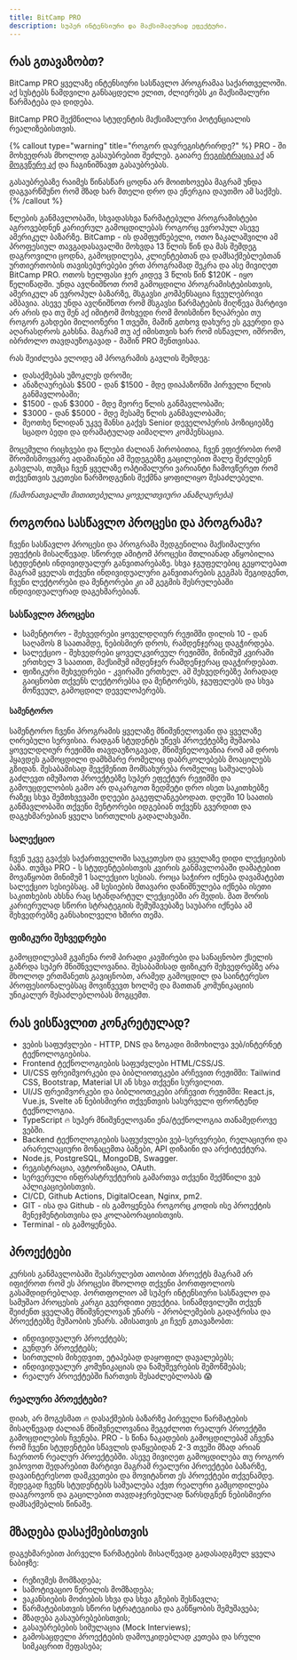 ```yaml
---
title: BitCamp PRO
description: სუპერ ინტენსიური და მაქსიმალურად ეფექტური.
---
```

## რას გთავაზობთ?
BitCamp PRO ყველაზე ინტენსიური სასწავლო პროგრამაა საქართველოში. აქ სუსტებს ნამდვილი განსაცდელი ელით, ძლიერებს კი მაქსიმალური წარმატება და დიდება.

BitCamp PRO შექმნილია სტუდენტის მაქსიმალური პოტენციალის რეალიზებისთვის. 

{% callout type="warning" title="როგორ დავრეგისტრირდე?" %}
PRO - ში მოხვედრას მხოლოდ გასაუბრებით შეძლებ. გაიარე [რეგისტრაცია აქ](https://platform.bitcamp.ge/) ან [მოგვწერე აქ](https://www.facebook.com/groups/bitcamp.ge) და ჩაგინიშნავთ გასაუბრებას. 

გასაუბრებაზე რაიმეს წინასწარ ცოდნა არ მოითხოვება მაგრამ უნდა დაგვარწმუნო რომ მზად ხარ მთელი დრო და ენერგია დაუთმო ამ საქმეს.
{% /callout %}

წლების განმავლობაში, სხვადასხვა წარმატებული პროგრამისტები აგროვებდნენ კარიერულ გამოცდილებას როგორც ევროპულ ასევე ამერიკულ ბაზარზე. BitCamp - ის დამფუძნებელი, ოთო ზაკალაშვილი ამ პროფესიულ თავგადასავალში მოხვდა 13 წლის წინ და მას შემდეგ დაგროვილი ცოდნა, გამოცდილება, კლიენტებთან და დამსაქმებლებთან ურთიერთობის თავისებურებები ერთ პროგრამად შეკრა და ასე მივიღეთ BitCamp PRO. ოთოს ხელფასი ჯერ კიდევ 3 წლის წინ $120K - იყო წელიწადში. უნდა ავღნიშნოთ რომ გამოცდილი პროგრამისტებისთვის, ამერიკულ ან ევროპულ ბაზარზე, მსგავსი კომპენსაცია ჩვეულებრივი ამბავია. ასევე უნდა ავღნიშნოთ რომ მსგავსი წარმატების მიღწევა მარტივი არ არის და თუ შენ აქ იმიტომ მოხვედი რომ მოისმინო ზღაპრები თუ როგორ გახდები მილიონერი 1 თვეში, მაშინ გთხოვ დახურე ეს გვერდი და აღარასდროს გახსნა. მაგრამ თუ აქ იმისთვის ხარ რომ ისწავლო, იშრომო, იბრძოლო თავდაუზოგავად - მაშინ PRO შენთვისაა. 

რას შეიძლება ელოდე ამ პროგრამის გავლის შემდეგ:
- დასაქმებას უმოკლეს დროში;
- ანაზღაურებას $500 - დან $1500 - მდე დიაპაზონში პირველი წლის განმავლობაში;
- $1500 - დან $3000 - მდე მეორე წლის განმავლობაში;
- $3000 - დან $5000 - მდე მესამე წლის განმავლობაში;
- მეოთხე წლიდან უკვე შანსი გაქვს Senior დეველოპერის პოზიციებზე სცადო ბედი და დრამატულად აიმაღლო კომპენსაცია.

მოცემული რიცხვები და წლები ძალიან პირობითია, ჩვენ ვფიქრობთ რომ შრომისმოყვარე ადამიანები ამ შედეგებზე გაცილებით მალე შეძლებენ გასვლას, თუმცა ჩვენ ყველაზე ოპტიმალური ვარიანტი ჩამოვწერეთ რომ თქვენთვის უკეთესი წარმოდგენის შექმნა ყოფილიყო შესაძლებელი.

*(ჩამონათვალში მითითებულია ყოველთვიური ანაზღაურება)*

## როგორია სასწავლო პროცესი და პროგრამა?
ჩვენი სასწავლო პროცესი და პროგრამა შედგენილია მაქსიმალური ეფექტის მისაღწევად. სწორედ ამიტომ პროცესი მთლიანად აწყობილია სტუდენტის ინდივიდუალურ განვითარებაზე. სხვა ჯგუფელებიც გეყოლებათ მაგრამ ყველას თქვენი ინდივიდუალური განვითარების გეგმას შეგიდგენთ, ჩვენი ლექტორები და მენტორები კი ამ გეგმის შესრულებაში ინდივიდუალურად დაგეხმარებიან. 

### სასწავლო პროცესი
- სამენტორო - შეხვედრები ყოველდღიურ რეჟიმში დილის 10 - დან საღამოს 8 საათამდე, ნებისმიერ დროს, რამდენჯერაც დაგჭირდება.
- სალექციო - შეხვედრები ყოველკვირეულ რეჟიმში, მინიმუმ კვირაში ერთხელ 3 საათით, მაქსიმუმ იმდენჯერ რამდენჯერაც დაგჭირდებათ. 
- ფიზიკური შეხვედრები - კვირაში ერთხელ. ამ შეხვედრებზე პირადად გაიცნობთ თქვენს ლექტორებსა და მენტორებს, ჯგუფელებს და სხვა მოწვეულ, გამოცდილ დეველოპერებს.

#### სამენტორო
სამენტორო ჩვენი პროგრამის ყველაზე მნიშვნელოვანი და ყველაზე ღირებული სერვისია. რადგან სტუდენტს უწევს პროექტებზე მუშაობა ყოველდღიურ რეჟიმში თავდაუზოგავად, მნიშვნელოვანია რომ ამ დროს ჰყავდეს გამოცდილი დამხმარე რომელიც დაბრკოლებებს მოაცილებს გზიდან. შესაბამისად შევქმენით მომსახურება რომელიც საშუალებას გაძლევთ იმუშაოთ პროექტებზე სუპერ ეფექტურ რეჟიმში და გამოუცდელობის გამო არ დაკარგოთ ზედმეტი დრო ისეთ საკითხებზე რაზეც სხვა შემთხვევაში დღეები გაგეფლანგებოდათ. დღეში 10 საათის განმავლობაში თქვენი მენტორები იდგებიან თქვენს გვერდით და დაგეხმარებიან ყველა სირთულის გადალახვაში.

### სალექციო
ჩვენ უკვე გვაქვს საქართველოში საუკეთესო და ყველაზე დიდი ლექციების ბაზა. თუმცა PRO - ს სტუდენტებისთვის კვირის განმავლობაში დამატებით მოვაწყობთ მინიმუმ 1 სალექციო სესიას. როცა საჭირო იქნება დავამატებთ სალექციო სესიებსაც. ამ სესიების მთავარი დანიშნულება იქნება ისეთი საკითხების ახსნა რაც სტანდარტულ ლექციებში არ შედის. მათ შორის კარიერულად სწორი სტრატეგიის შემუშავებაზე საუბარი იქნება ამ შეხვედრებზე განსახილველი ხშირი თემა. 


### ფიზიკური შეხვედრები
გამოცდილებამ გვაჩენა რომ პირადი კავშირები და სანაცნობო ქსელის გაზრდა სუპერ მნიშნველოვანია. შესაბამისად ფიზიკურ შეხვედრებზე არა მხოლოდ ერთმანეთს გავიცნობთ, არამედ გამოცდილ და საინტერესო პროფესიონალებსაც მოვიწვევთ ხოლმე და მათთან კომუნიკაციის უნიკალურ შესაძლებლობას მოგცემთ.


## რას ვისწავლით კონკრეტულად?

- ვების საფუძვლები - HTTP, DNS და ზოგადი მიმოხილვა ვებ/ინტერნეტ ტექნოლოგიებისა.
- Frontend ტექნოლოგიების საფუძვლები HTML/CSS/JS.
- UI/CSS ფრეიმვორკები და ბიბლიოთეკები არჩევით რეჟიმში: Tailwind CSS, Bootstrap, Material UI ან სხვა თქვენი სურვილით.
- UI/JS ფრეიმვორკები და ბიბლიოთეკები არჩევით რეჟიმში: React.js, Vue.js, Svelte ან ნებისმიერი თქვენთვის სასურველი ფრონტენდ ტექნოლოგია. 
- TypeScript 🔥 სუპერ მნიშვნელოვანი ენა/ტექნოლოგია თანამედროვე ვებში.
- Backend ტექნოლოგიების საფუძვლები ვებ-სერვერები, რელაციური და არარელაციური მონაცემთა ბაზები, API დიზაინი და არქიტექტურა.
- Node.js, PostgreSQL, MongoDB, Swagger.
- რეგისტრაცია, ავტორიზაცია, OAuth.
- სერვერული ინფრასტრუქტურის გამართვა თქვენი შექმნილი ვებ აპლიკაციებისთვის.
- CI/CD, Github Actions, DigitalOcean, Nginx, pm2.
- GIT - ისა და Github - ის გამოყენება როგორც კოდის ისე პროექტის მენეჯმენტისთვისა და კოლაბორაციისთვის.
- Terminal - ის გამოყენება.

## პროექტები
კურსის განმავლობაში შეასრულებთ ათობით პროექტს მაგრამ არ იფიქროთ რომ ეს პროცესი მხოლოდ თქვენი პორთფოლიოს გასამდიდრებლად. პორთფოლიო ამ სუპერ ინტენსიური სასწავლო და სამუშაო პროცესის კარგი გვერდითი ეფექტია. სინამდვილეში თქვენ შეიძენთ ყველაზე მნიშვნელოვან უნარს - პრობლემების გადაჭრისა და პროექტებზე მუშაობის უნარს. ამისათვის კი ჩვენ გთავაზობთ:

- ინდივიდუალურ პროექტებს;
- გუნდურ პროექტებს;
- სირთულის მიხედვით, ეტაპებად დაყოფილ დავალებებს;
- ინდივიდუალურ კომუნიკაციას და ნამუშევრების შემოწმებას;
- რეალურ პროექტებში ჩართვის შესაძლებლობას 😱 

### რეალური პროექტები?
დიახ, არ მოგესმათ 🔥 
დასაქმების ბაზარზე პირველი წარმატების მისაღწევად ძალიან მნიშვნელოვანია შეგეძლოთ რეალურ პროექტში გამოცდილების ჩვენება. PRO - ს წინა ნაკადების გამოცდილებამ აჩვენა რომ ჩვენი სტუდენტები სწავლის დაწყებიდან 2-3 თვეში მზად არიან ჩაერთონ რეალურ პროექტებში. ასევე მივიღეთ გამოცდილება თუ როგორ ვიპოვოთ შედარებით მარტივი მაგრამ რეალური პროექტები ბაზარზე, დავაინტერესოთ დამკვეთები და მოვიტანოთ ეს პროექტები თქვენამდე. შედეგად ჩვენს სტუდენტებს საშუალება აქვთ რეალური გამცოდილება დააგროვონ და გაცილებით თავდაჯერებულად წარსდგნენ ნებისმიერი დამსაქმებლის წინაშე.


## მზადება დასაქმებისთვის
დაგეხმარებით პირველი წარმატების მისაღწევად გადასადგმელ ყველა ნაბიჯზე:
- რეზიუმეს მომზადება;
- სამოტივაციო წერილის მომზადება;
- ვაკანსიების მოძიების სხვა და სხვა გზების შესწავლა;
- წარმატებისთვის სწორი სტრატეგიისა და განწყობის შემუშავება;
- მზადება გასაუბრებებისთვის;
- გასაუბრებების სიმულაცია (Mock Interviews);
- გამოსაცდელი პროექტების დამოუკიდებლად კეთება და სრული სიმკაცრით შეფასება;
